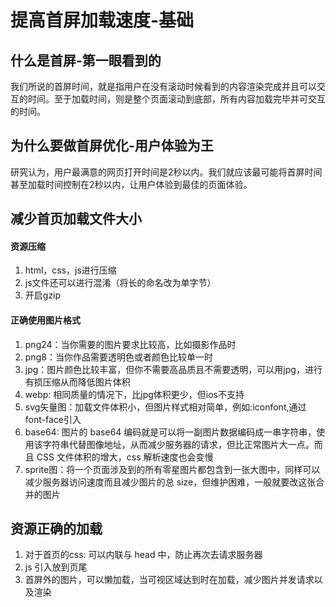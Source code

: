 # 提高首屏加载速度-基础
## 什么是首屏-第一眼看到的
我们所说的首屏时间，就是指用户在没有滚动时候看到的内容渲染完成并且可以交互的时间。至于加载时间，则是整个页面滚动到底部，所有内容加载完毕并可交互的时间。

## 为什么要做首屏优化-用户体验为王
研究认为，用户最满意的网页打开时间是2秒以内。我们就应该最可能将首屏时间甚至加载时间控制在2秒以内，让用户体验到最佳的页面体验。

## 减少首页加载文件大小
#### 资源压缩
1. html，css，js进行压缩
2. js文件还可以进行混淆（将长的命名改为单字节）
3. 开启gzip

#### 正确使用图片格式
1. png24：当你需要的图片要求比较高，比如摄影作品时
2. png8：当你作品需要透明色或者颜色比较单一时
3. jpg：图片颜色比较丰富，但你不需要高品质且不需要透明，可以用jpg，进行有损压缩从而降低图片体积
4. webp: 相同质量的情况下，比jpg体积更少，但ios不支持
5. svg矢量图：加载文件体积小，但图片样式相对简单，例如:iconfont,通过font-face引入
6. base64: 图片的 base64 编码就是可以将一副图片数据编码成一串字符串，使用该字符串代替图像地址，从而减少服务器的请求，但比正常图片大一点。而且 CSS 文件体积的增大，css 解析速度也会变慢
7. sprite图：将一个页面涉及到的所有零星图片都包含到一张大图中，同样可以减少服务器访问速度而且减少图片的总 size，但维护困难，一般就要改这张合并的图片

## 资源正确的加载
1. 对于首页的css: 可以内联与 head 中，防止再次去请求服务器
2. js 引入放到页尾
3. 首屏外的图片，可以懒加载，当可视区域达到时在加载，减少图片并发请求以及渲染


